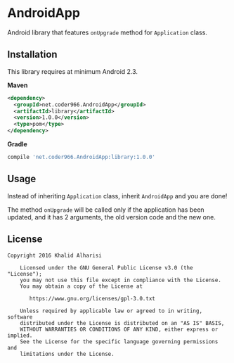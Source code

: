 AndroidApp
===
Android library that features `onUpgrade` method for `Application` class.

Installation
---
This library requires at minimum Android 2.3.

**Maven**
```xml
<dependency>
  <groupId>net.coder966.AndroidApp</groupId>
  <artifactId>library</artifactId>
  <version>1.0.0</version>
  <type>pom</type>
</dependency>
```

**Gradle**
```gradle
compile 'net.coder966.AndroidApp:library:1.0.0'
```

Usage
---
Instead of inheriting `Application` class, inherit `AndroidApp` and you are done!

The method `onUpgrade` will be called only if the application has been updated, and it has 2 arguments, the old version code and the new one.

License
---
```
Copyright 2016 Khalid Alharisi

    Licensed under the GNU General Public License v3.0 (the "License");
    you may not use this file except in compliance with the License.
    You may obtain a copy of the License at

       https://www.gnu.org/licenses/gpl-3.0.txt

    Unless required by applicable law or agreed to in writing, software
    distributed under the License is distributed on an "AS IS" BASIS,
    WITHOUT WARRANTIES OR CONDITIONS OF ANY KIND, either express or implied.
    See the License for the specific language governing permissions and
    limitations under the License.
```
